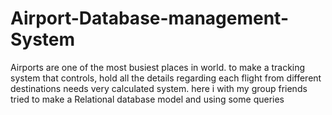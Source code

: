 # Airport-Database-management-System
Airports are one of the most busiest places in world. to make a tracking system that controls, hold all the details regarding each flight from different destinations needs very calculated system. here i with my group friends tried to make a Relational database model and using some queries

